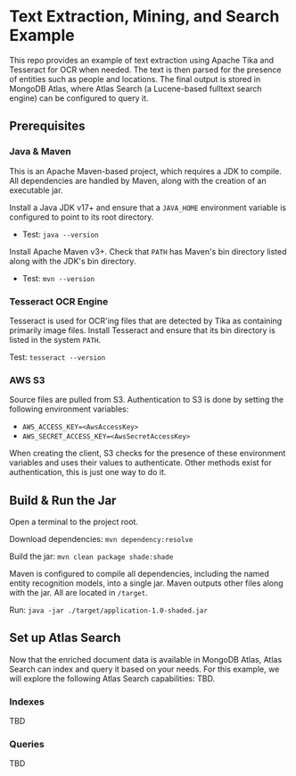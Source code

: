 # Text Extraction, Mining, and Search Example

This repo provides an example of text extraction using Apache Tika and Tesseract for OCR when needed. 
The text is then parsed for the presence of entities such as people and locations. The final output is stored in MongoDB Atlas, where Atlas Search (a Lucene-based fulltext search engine) can be configured to query it.

## Prerequisites

### Java & Maven

This is an Apache Maven-based project, which requires a JDK to compile.
All dependencies are handled by Maven, along with the creation of an executable jar.

Install a Java JDK v17+ and ensure that a `JAVA_HOME` environment variable is configured to point to its root directory.
- Test: `java --version`

Install Apache Maven v3+. Check that `PATH` has Maven's bin directory listed along with the JDK's bin directory.
- Test: `mvn --version`

### Tesseract OCR Engine

Tesseract is used for OCR'ing files that are detected by Tika as containing primarily image files. 
Install Tesseract and ensure that its bin directory is listed in the system `PATH`.

Test: `tesseract --version`

### AWS S3

Source files are pulled from S3. Authentication to S3 is done by setting the following environment variables:
- `AWS_ACCESS_KEY=<AwsAccessKey>`
- `AWS_SECRET_ACCESS_KEY=<AwsSecretAccessKey>`

When creating the client, S3 checks for the presence of these environment variables and uses their values to authenticate.
Other methods exist for authentication, this is just one way to do it.

## Build & Run the Jar

Open a terminal to the project root.

Download dependencies: `mvn dependency:resolve`

Build the jar: `mvn clean package shade:shade`

Maven is configured to compile all dependencies, including the named entity recognition models, into a single jar.
Maven outputs other files along with the jar. All are located in `/target`.

Run: `java -jar ./target/application-1.0-shaded.jar`

## Set up Atlas Search

Now that the enriched document data is available in MongoDB Atlas, Atlas Search can index and query it based on your needs. For this example, we will explore the following Atlas Search capabilities: TBD.

### Indexes

TBD

### Queries

TBD
